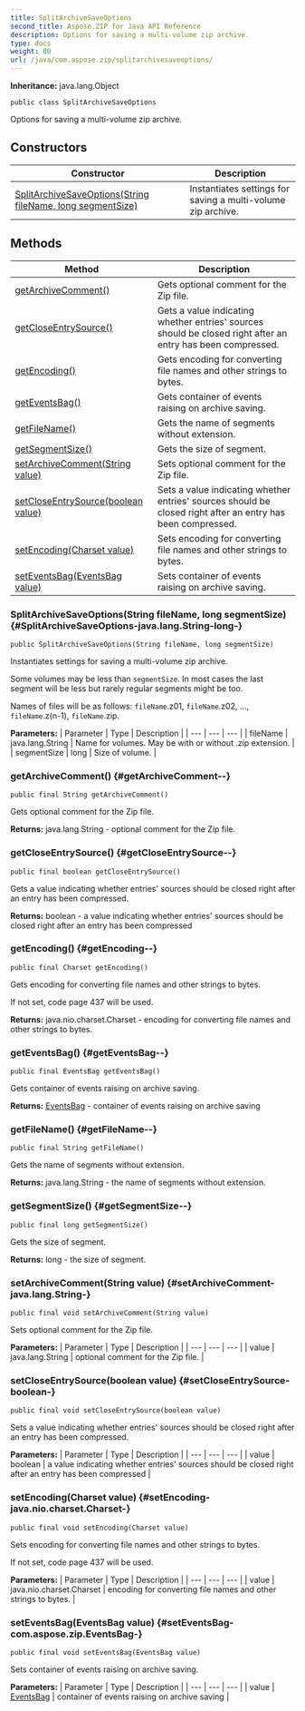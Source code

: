 ```yaml
---
title: SplitArchiveSaveOptions
second_title: Aspose.ZIP for Java API Reference
description: Options for saving a multi-volume zip archive.
type: docs
weight: 80
url: /java/com.aspose.zip/splitarchivesaveoptions/
---
```


**Inheritance:**
java.lang.Object
```
public class SplitArchiveSaveOptions
```

Options for saving a multi-volume zip archive.
## Constructors

| Constructor | Description |
| --- | --- |
| [SplitArchiveSaveOptions(String fileName, long segmentSize)](#SplitArchiveSaveOptions-java.lang.String-long-) | Instantiates settings for saving a multi-volume zip archive. |
## Methods

| Method | Description |
| --- | --- |
| [getArchiveComment()](#getArchiveComment--) | Gets optional comment for the Zip file. |
| [getCloseEntrySource()](#getCloseEntrySource--) | Gets a value indicating whether entries' sources should be closed right after an entry has been compressed. |
| [getEncoding()](#getEncoding--) | Gets encoding for converting file names and other strings to bytes. |
| [getEventsBag()](#getEventsBag--) | Gets container of events raising on archive saving. |
| [getFileName()](#getFileName--) | Gets the name of segments without extension. |
| [getSegmentSize()](#getSegmentSize--) | Gets the size of segment. |
| [setArchiveComment(String value)](#setArchiveComment-java.lang.String-) | Sets optional comment for the Zip file. |
| [setCloseEntrySource(boolean value)](#setCloseEntrySource-boolean-) | Sets a value indicating whether entries' sources should be closed right after an entry has been compressed. |
| [setEncoding(Charset value)](#setEncoding-java.nio.charset.Charset-) | Sets encoding for converting file names and other strings to bytes. |
| [setEventsBag(EventsBag value)](#setEventsBag-com.aspose.zip.EventsBag-) | Sets container of events raising on archive saving. |
### SplitArchiveSaveOptions(String fileName, long segmentSize) {#SplitArchiveSaveOptions-java.lang.String-long-}
```
public SplitArchiveSaveOptions(String fileName, long segmentSize)
```


Instantiates settings for saving a multi-volume zip archive.

Some volumes may be less than `segmentSize`. In most cases the last segment will be less but rarely regular segments might be too.

Names of files will be as follows: `fileName`.z01, `fileName`.z02, ..., `fileName`.z(n-1), `fileName`.zip.

**Parameters:**
| Parameter | Type | Description |
| --- | --- | --- |
| fileName | java.lang.String | Name for volumes. May be with or without .zip extension. |
| segmentSize | long | Size of volume. |

### getArchiveComment() {#getArchiveComment--}
```
public final String getArchiveComment()
```


Gets optional comment for the Zip file.

**Returns:**
java.lang.String - optional comment for the Zip file.
### getCloseEntrySource() {#getCloseEntrySource--}
```
public final boolean getCloseEntrySource()
```


Gets a value indicating whether entries' sources should be closed right after an entry has been compressed.

**Returns:**
boolean - a value indicating whether entries' sources should be closed right after an entry has been compressed
### getEncoding() {#getEncoding--}
```
public final Charset getEncoding()
```


Gets encoding for converting file names and other strings to bytes.

If not set, code page 437 will be used.

**Returns:**
java.nio.charset.Charset - encoding for converting file names and other strings to bytes.
### getEventsBag() {#getEventsBag--}
```
public final EventsBag getEventsBag()
```


Gets container of events raising on archive saving.

**Returns:**
[EventsBag](../../com.aspose.zip/eventsbag) - container of events raising on archive saving
### getFileName() {#getFileName--}
```
public final String getFileName()
```


Gets the name of segments without extension.

**Returns:**
java.lang.String - the name of segments without extension.
### getSegmentSize() {#getSegmentSize--}
```
public final long getSegmentSize()
```


Gets the size of segment.

**Returns:**
long - the size of segment.
### setArchiveComment(String value) {#setArchiveComment-java.lang.String-}
```
public final void setArchiveComment(String value)
```


Sets optional comment for the Zip file.

**Parameters:**
| Parameter | Type | Description |
| --- | --- | --- |
| value | java.lang.String | optional comment for the Zip file. |

### setCloseEntrySource(boolean value) {#setCloseEntrySource-boolean-}
```
public final void setCloseEntrySource(boolean value)
```


Sets a value indicating whether entries' sources should be closed right after an entry has been compressed.

**Parameters:**
| Parameter | Type | Description |
| --- | --- | --- |
| value | boolean | a value indicating whether entries' sources should be closed right after an entry has been compressed |

### setEncoding(Charset value) {#setEncoding-java.nio.charset.Charset-}
```
public final void setEncoding(Charset value)
```


Sets encoding for converting file names and other strings to bytes.

If not set, code page 437 will be used.

**Parameters:**
| Parameter | Type | Description |
| --- | --- | --- |
| value | java.nio.charset.Charset | encoding for converting file names and other strings to bytes. |

### setEventsBag(EventsBag value) {#setEventsBag-com.aspose.zip.EventsBag-}
```
public final void setEventsBag(EventsBag value)
```


Sets container of events raising on archive saving.

**Parameters:**
| Parameter | Type | Description |
| --- | --- | --- |
| value | [EventsBag](../../com.aspose.zip/eventsbag) | container of events raising on archive saving |

